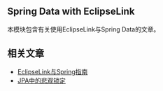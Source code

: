 ## Spring Data with EclipseLink

本模块包含有关使用EclipseLink与Spring Data的文章。

## 相关文章

+ [EclipseLink与Spring指南](http://tu-yucheng.github.io/springdata/2023/05/18/spring-eclipselink.html)
+ [JPA中的悲观锁定](http://tu-yucheng.github.io/springdata/2023/05/18/jpa-pessimistic-locking.html)